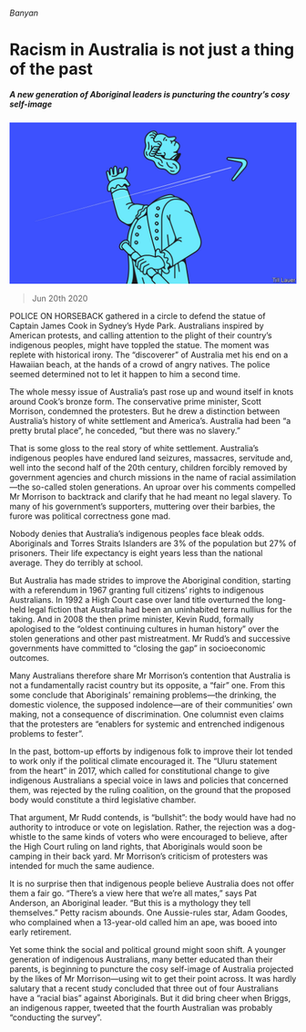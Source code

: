###### Banyan

# Racism in Australia is not just a thing of the past 

##### A new generation of Aboriginal leaders is puncturing the country’s cosy self-image 

![image](images/20200620_ASD000.jpg) 

> Jun 20th 2020 

POLICE ON HORSEBACK gathered in a circle to defend the statue of Captain James Cook in Sydney’s Hyde Park. Australians inspired by American protests, and calling attention to the plight of their country’s indigenous peoples, might have toppled the statue. The moment was replete with historical irony. The “discoverer” of Australia met his end on a Hawaiian beach, at the hands of a crowd of angry natives. The police seemed determined not to let it happen to him a second time.

The whole messy issue of Australia’s past rose up and wound itself in knots around Cook’s bronze form. The conservative prime minister, Scott Morrison, condemned the protesters. But he drew a distinction between Australia’s history of white settlement and America’s. Australia had been “a pretty brutal place”, he conceded, “but there was no slavery.”


That is some gloss to the real story of white settlement. Australia’s indigenous peoples have endured land seizures, massacres, servitude and, well into the second half of the 20th century, children forcibly removed by government agencies and church missions in the name of racial assimilation—the so-called stolen generations. An uproar over his comments compelled Mr Morrison to backtrack and clarify that he had meant no legal slavery. To many of his government’s supporters, muttering over their barbies, the furore was political correctness gone mad.

Nobody denies that Australia’s indigenous peoples face bleak odds. Aboriginals and Torres Straits Islanders are 3% of the population but 27% of prisoners. Their life expectancy is eight years less than the national average. They do terribly at school.

But Australia has made strides to improve the Aboriginal condition, starting with a referendum in 1967 granting full citizens’ rights to indigenous Australians. In 1992 a High Court case over land title overturned the long-held legal fiction that Australia had been an uninhabited terra nullius for the taking. And in 2008 the then prime minister, Kevin Rudd, formally apologised to the “oldest continuing cultures in human history” over the stolen generations and other past mistreatment. Mr Rudd’s and successive governments have committed to “closing the gap” in socioeconomic outcomes.

Many Australians therefore share Mr Morrison’s contention that Australia is not a fundamentally racist country but its opposite, a “fair” one. From this some conclude that Aboriginals’ remaining problems—the drinking, the domestic violence, the supposed indolence—are of their communities’ own making, not a consequence of discrimination. One columnist even claims that the protesters are “enablers for systemic and entrenched indigenous problems to fester”.

In the past, bottom-up efforts by indigenous folk to improve their lot tended to work only if the political climate encouraged it. The “Uluru statement from the heart” in 2017, which called for constitutional change to give indigenous Australians a special voice in laws and policies that concerned them, was rejected by the ruling coalition, on the ground that the proposed body would constitute a third legislative chamber.

That argument, Mr Rudd contends, is “bullshit”: the body would have had no authority to introduce or vote on legislation. Rather, the rejection was a dog-whistle to the same kinds of voters who were encouraged to believe, after the High Court ruling on land rights, that Aboriginals would soon be camping in their back yard. Mr Morrison’s criticism of protesters was intended for much the same audience.

It is no surprise then that indigenous people believe Australia does not offer them a fair go. “There’s a view here that we’re all mates,” says Pat Anderson, an Aboriginal leader. “But this is a mythology they tell themselves.” Petty racism abounds. One Aussie-rules star, Adam Goodes, who complained when a 13-year-old called him an ape, was booed into early retirement.

Yet some think the social and political ground might soon shift. A younger generation of indigenous Australians, many better educated than their parents, is beginning to puncture the cosy self-image of Australia projected by the likes of Mr Morrison—using wit to get their point across. It was hardly salutary that a recent study concluded that three out of four Australians have a “racial bias” against Aboriginals. But it did bring cheer when Briggs, an indigenous rapper, tweeted that the fourth Australian was probably “conducting the survey”.

